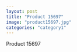 ```yaml
---
layout: post
title: "Product 15697"
image: "product15697.jpg"
categories: "category1"
---
```

Product 15697
